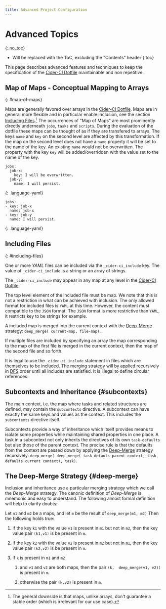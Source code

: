 ```yaml
---
title: Advanced Project Configuration
---
```

# Advanced Topics
{:.no_toc}

* Will be replaced with the ToC, excluding the "Contents" header
{:toc}

This page describes advanced features and techniques to keep the specification
of the [Cider-CI Dotfile] maintainable and non repetitive.


## Map of Maps - Conceptual Mapping to Arrays
{: #map-of-maps}

Maps are generally favored over arrays in the [Cider-CI Dotfile]. Maps are in
general more flexible and in particular enable inclusion, see the section
[Including Files](#including-files).[^map-order] The occurrences of  "Map of
Maps" are most prominently directly underneath `jobs`, `tasks` and `scripts`.
During the evaluation of the dotfile these  maps can be thought of as if they
are transfered to arrays. The keys `name` and `key` on the second level are
affected by this transformation. If the map on the second level does not have
a `name` property it will be set to the name of the key. An existing `name`
would not be overwritten. The property with the key `key` will be
added/overridden with the value set to the name of the key.

    jobs:
      job-x:
        key: I will be overwritten.
      job-y:
        name: I will persist.
  {: .language-yaml}

    jobs:
    - key: job-x
      name: job-x
    - key: job-y
      name: I will persist.
  {: .language-yaml}


[^map-order]: The general downside is that maps, unlike arrays, don't guarantee a stable order (which is irrelevant for our use case).

## Including Files
{: #including-files}

One or more  _YAML_ files can be included via the `_cider-ci_include` key. The
value of `_cider-ci_include` is a string or an array of strings.

The `_cider-ci_include` may appear in any map at any level in the [Cider-CI
Dotfile].

The top level element of the included file must be map. We note that this is
not a restriction in what can be achieved with inclusion. The only allowed
format for included files is `YAML` at this time. However, the content must
compatible to the `JSON` format. The `JSON` format is more restrictive than
`YAML`, it restricts key to be strings for example.

A included map is merged into the current context with the
[Deep-Merge](#deep-merge) strategy: `deep_merge( current-map, file-map)`.

If multiple files are included by specifying an array the map corresponding to
the map of the first file is merged in the current context, then the map of the
second file and so forth.

It is legal to use the `_cider-ci_include` statement in files which are
themselves to be included. The merging strategy will by applied recursively in
[DFS][] order until all includes are satisfied. It is illegal to define
circular references.

  [DFS]: http://en.wikipedia.org/wiki/Depth-first_search

## Subcontexts and Inheritance {#subcontexts}

The main context, i.e. the map where tasks and related structures are defined,
may contain the `subcontexts` directive. A subcontext can have exactly the same
keys and values as the context. This includes the `subcontexts` directive
itself.

Subcontexts provide a way of inheritance which itself provides means to isolate
some properties while maintaining shared properties in one place. A task in
a subcontext not only inherits the directives of its own `task-defaults` but
also those of the parent context. The precise rule is that the defaults from
the context are passed down by applying the [Deep-Merge](#deep-merge) strategy
recursively: `deep_merge( deep_merge( task_defauls parent context,
task-defaults current context), task)`.


## The Deep-Merge Strategy {#deep-merge}

Inclusion and inheritance use a particular merging strategy which we call the
_Deep-Merge_ strategy. The canonic definition of _Deep-Merge_ is mnemonic and
easy to understand. The following almost formal definition will help to clarify
doubts:

Let `m1` and `m2` be a maps, and let `m` be the result of `deep_merge(m1, m2)`
Then the  following holds true:

1. If the key `k1` with the value `v1` is present in `m1` but not in `m2`, then
  the key value pair `(k1,v1)` is be present in `m`.

2. If the key `k2` with the value `v2` is present in `m2` but not in `m1`, then
  the key value pair `(k2,v2)` is be present in `m`.

3. If `k` is present in `m1` and `m2`

    1. and  `v1` and `v2` are both maps, then the pair `(k,  deep_merge(v1, v2))` is present in `m`.

    2. otherwise the pair `(k,v2)` is present in `m`.


  [Cider-CI Dotfile]: /project-configuration/dotfile.html

